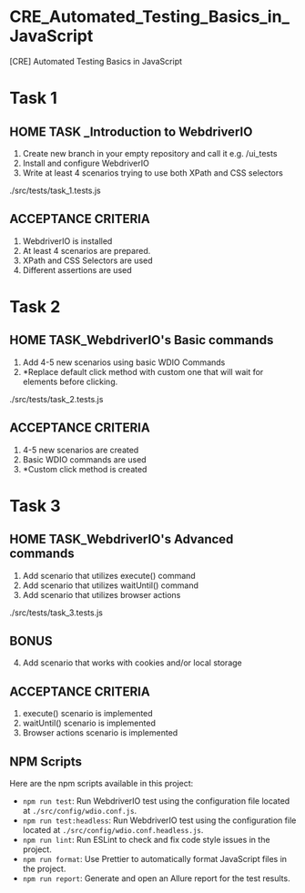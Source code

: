 # CRE_Automated_Testing_Basics_in_JavaScript
[CRE]  Automated Testing Basics in JavaScript  


# Task 1 

## HOME TASK _Introduction to WebdriverIO
1. Create new branch in your empty repository and call it e.g. /ui_tests
2. Install and configure WebdriverIO
3. Write at least 4 scenarios trying to use both XPath and CSS selectors
 

./src/tests/task_1.tests.js


## ACCEPTANCE CRITERIA 
1.  WebdriverIO is installed
2.  At least 4 scenarios are prepared. 
3. XPath and CSS Selectors are used
4.  Different assertions are used


# Task 2

## HOME TASK_WebdriverIO's Basic commands 

1.    Add 4-5 new scenarios using basic WDIO Commands
2.    *Replace default click method with custom one that will wait for elements before clicking. 


./src/tests/task_2.tests.js

## ACCEPTANCE CRITERIA 
1.    4-5 new scenarios are created
2.    Basic WDIO commands are used
3. *Custom click method is created


# Task 3

## HOME TASK_WebdriverIO's Advanced commands
1.    Add scenario that utilizes execute() command
2.    Add scenario that utilizes waitUntil() command
3.    Add scenario that utilizes browser actions


./src/tests/task_3.tests.js

## BONUS
4.    Add scenario that works with cookies and/or local storage



## ACCEPTANCE CRITERIA
1.    execute() scenario is implemented
2.    waitUntil() scenario is implemented
3.    Browser actions scenario is implemented


## NPM Scripts

Here are the npm scripts available in this project:

- `npm run test`: Run WebdriverIO test using the configuration file located at `./src/config/wdio.conf.js`.
- `npm run test:headless`: Run WebdriverIO test using the configuration file located at `./src/config/wdio.conf.headless.js`.
- `npm run lint`: Run ESLint to check and fix code style issues in the project.
- `npm run format`: Use Prettier to automatically format JavaScript files in the project.
- `npm run report`: Generate and open an Allure report for the test results.